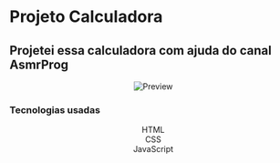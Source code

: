  <h1>Projeto Calculadora</h1>
 <h2>Projetei essa calculadora com ajuda do canal AsmrProg</h2>
 
<p align="center">
 <img alt="Preview" src=".img/calculator.jpeg">
</p>
 <h3>Tecnologias usadas</h3>

<p align="center">
 HTML <br>
 CSS <br>
 JavaScript
</p>

